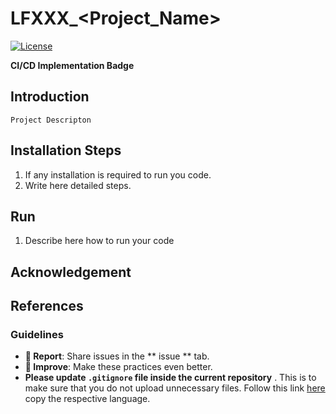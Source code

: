 # LFXXX_<Project_Name>

[![License](https://img.shields.io/badge/License-BSD%203--Clause-blue.svg)](https://opensource.org/licenses/BSD-3-Clause)

**CI/CD Implementation Badge** 


## Introduction
`Project Descripton`


## Installation Steps
1. If any installation is required to run you code.
2. Write here detailed steps.


## Run
1. Describe here how to run your code


## Acknowledgement 


## References


### Guidelines 
- **🐛 Report**: Share issues in the ** issue ** tab.
- **🔧 Improve**: Make these practices even better.
- **Please update `.gitignore` file inside the current repository** . This is to make sure that you do not upload unnecessary files. Follow this link [here](https://github.com/github/gitignore.git) copy the respective language.  
